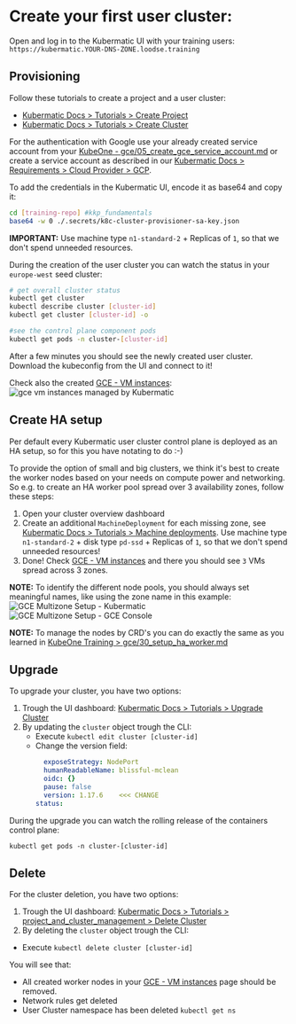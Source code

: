 # Create your first user cluster:

Open and log in to the Kubermatic UI with your training users: `https://kubermatic.YOUR-DNS-ZONE.loodse.training`

## Provisioning

Follow these tutorials to create a project and a user cluster:
- [Kubermatic Docs > Tutorials > Create Project](https://docs.kubermatic.com/kubermatic/master/tutorials_howtos/project_and_cluster_management/#:~:text=create%20a%20new%20project)
- [Kubermatic Docs > Tutorials > Create Cluster](https://docs.kubermatic.com/kubermatic/master/tutorials_howtos/project_and_cluster_management/#:~:text=create%20cluster)

For the authentication with Google use your already created service account from your [KubeOne - gce/05_create_gce_service_account.md](https://github.com/kubermatic-labs/trainings/tree/kkp-improvement/kkp_fundamentals/01_master_cluster/gce#prepare-secrets) or create a service account as described in our [Kubermatic Docs > Requirements > Cloud Provider > GCP](https://docs.kubermatic.com/kubermatic/master/architecture/requirements/support_policy/provider_support_matrix/google_cloud/gcp/).

To add the credentials in the Kubermatic UI, encode it as base64 and copy it:
```bash
cd [training-repo] #kkp_fundamentals
base64 -w 0 ./.secrets/k8c-cluster-provisioner-sa-key.json
```
**IMPORTANT:** Use machine type `n1-standard-2` + Replicas of `1`, so that we don't spend unneeded resources.

During the creation of the user cluster you can watch the status in your `europe-west` seed cluster:
```bash
# get overall cluster status
kubectl get cluster
kubectl describe cluster [cluster-id]
kubectl get cluster [cluster-id] -o

#see the control plane component pods
kubectl get pods -n cluster-[cluster-id]
```

After a few minutes you should see the newly created user cluster. Download the kubeconfig from the UI and connect to it!

Check also the created [GCE - VM instances](https://console.cloud.google.com/compute/instances):
![gce vm instances managed by Kubermatic](../.pics/gce-instances-k8c.png)

## Create HA setup
Per default every Kubermatic user cluster control plane is deployed as an HA setup, so for this you have notating to do :-)

To provide the option of small and big clusters, we think it's best to create the worker nodes based on your needs on compute power and networking. So e.g. to create an HA worker pool spread over 3 availability zones, follow these steps:
1. Open your cluster overview dashboard
2. Create an additional `MachineDeployment` for each missing zone, see [Kubermatic Docs > Tutorials > Machine deployments](https://docs.kubermatic.com/kubermatic/master/examples/manage_workers_node/via_ui/). Use machine type `n1-standard-2` + disk type `pd-ssd` + Replicas of `1`, so that we don't spend unneeded resources!
3. Done! Check [GCE - VM instances](https://console.cloud.google.com/compute/instances) and there you should see `3` VMs spread across 3 zones.  

**NOTE:** To identify the different node pools, you should always set meaningful names, like using the zone name in this example:
![GCE Multizone Setup - Kubermatic](../.pics/gce.k8c.multizone.worker.png)
![GCE Multizone Setup - GCE Console](../.pics/gce.console.multizone.worker.png)

**NOTE:** To manage the nodes by CRD's you can do exactly the same as you learned in [KubeOne Training > gce/30_setup_ha_worker.md](../../kubeone/gce/30_setup_ha_worker.md)


## Upgrade

To upgrade your cluster, you have two options:
1. Trough the UI dashboard: [Kubermatic Docs > Tutorials > Upgrade Cluster](https://docs.kubermatic.com/kubermatic/master/tutorials_howtos/project_and_cluster_management/#:~:text=upgrade%20cluster)
2. By updating the `cluster` object trough the CLI:
    - Execute `kubectl edit cluster [cluster-id]`
    - Change the version field:
      ```yaml
        exposeStrategy: NodePort
        humanReadableName: blissful-mclean
        oidc: {}
        pause: false
        version: 1.17.6    <<< CHANGE
      status:
      ```
During the upgrade you can watch the rolling release of the containers control plane:
```
kubectl get pods -n cluster-[cluster-id]
```

## Delete
For the cluster deletion, you have two options:
1. Trough the UI dashboard: [Kubermatic Docs > Tutorials > project_and_cluster_management > Delete Cluster](https://docs.kubermatic.com/kubermatic/master/tutorials_howtos/project_and_cluster_management/#:~:text=delete%20cluster)
2. By deleting the `cluster` object trough the CLI:
  - Execute `kubectl delete cluster [cluster-id]`

You will see that:
 - All created worker nodes in your [GCE - VM instances](https://console.cloud.google.com/compute/instances) page should be removed.
 - Network rules get deleted
 - User Cluster namespace has been deleted `kubectl get ns`
